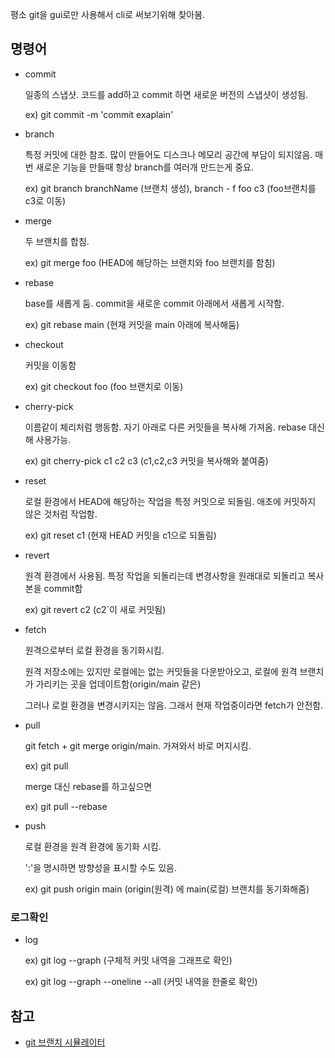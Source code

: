평소 git을 gui로만 사용해서 cli로 써보기위해 찾아봄.

## 명령어
- commit

  일종의 스냅샷. 코드를 add하고 commit 하면 새로운 버전의 스냅샷이 생성됨.

  ex) git commit -m 'commit exaplain'

- branch
	
	특정 커밋에 대한 참조. 많이 만들어도 디스크나 메모리 공간에 부담이 되지않음. 매번 새로운 기능을 만들때 항상 branch를 여러개 만드는게 중요.
	
	ex) git branch branchName (브랜치 생성), branch - f foo c3 (foo브랜치를 c3로 이동)
	
- merge
	
	두 브랜치를 합침.
	
	ex) git merge foo (HEAD에 해당하는 브랜치와 foo 브랜치를 함침)
	
- rebase
	
	base를 새롭게 둠. commit을 새로운 commit 아래에서 새롭게 시작함.
	
	ex) git rebase main (현재 커밋을 main 아래에 복사해둠)
	
- checkout
	
	커밋을 이동함
	
	ex) git checkout foo (foo 브랜치로 이동)
	
- cherry-pick
	
	이름같이 체리처럼 행동함. 자기 아래로 다른 커밋들을 복사해 가져옴. rebase 대신해 사용가능.
	
	ex) git cherry-pick c1 c2 c3 (c1,c2,c3 커밋을 복사해와 붙여줌)
	
- reset
	
	로컬 환경에서 HEAD에 해당하는 작업을 특정 커밋으로 되돌림. 애초에 커밋하지 않은 것처럼 작업함.
	
	ex) git reset c1 (현재 HEAD 커밋을 c1으로 되돌림)
	
- revert

  원격 환경에서 사용됨. 특정 작업을 되돌리는데 변경사항을 원래대로 되돌리고 복사본을 commit함

  ex) git revert c2 (c2`이 새로 커밋됨) 

- fetch

  원격으로부터 로컬 환경을 동기화시킴.

  원격 저장소에는 있지만 로컬에는 없는 커밋들을 다운받아오고, 로컬에 원격 브랜치가 가리키는 곳을 업데이트함(origin/main 같은)

  그러나 로컬 환경을 변경시키지는 않음. 그래서 현재 작업중이라면 fetch가 안전함.

- pull

  git fetch + git merge origin/main. 가져와서 바로 머지시킴.

  ex) git pull

  merge 대신 rebase를 하고싶으면

  ex) git pull --rebase

- push

  로컬 환경을 원격 환경에 동기화 시킴.

  ':'을 명시하면 방향성을 표시할 수도 있음. 

  ex) git push origin main (origin(원격) 에 main(로컬) 브랜치를 동기화해줌)
### 로그확인
- log

  ex) git log --graph (구체적 커밋 내역을 그래프로 확인)

  ex) git log --graph --oneline --all (커밋 내역을 한줄로 확인)

## 참고
- [git 브랜치 시뮬레이터](https://learngitbranching.js.org/?locale=ko)

